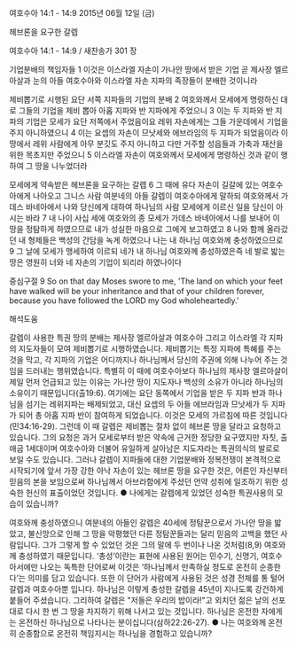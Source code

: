 여호수아 14:1 - 14:9 
2015년 06월 12일 (금)

헤브론을 요구한 갈렙



여호수아 14:1 - 14:9 / 새찬송가 301 장


기업분배의 책임자들
1 이것은 이스라엘 자손이 가나안 땅에서 받은 기업 곧 제사장 엘르아살과 눈의 아들 여호수아와 이스라엘 자손 지파의 족장들이 분배한 것이니라 


제비뽑기로 시행된 요단 서쪽 지파들의 기업의 분배
2 여호와께서 모세에게 명령하신 대로 그들의 기업을 제비 뽑아 아홉 지파와 반 지파에게 주었으니 3 이는 두 지파와 반 지파의 기업은 모세가 요단 저쪽에서 주었음이요 레위 자손에게는 그들 가운데에서 기업을 주지 아니하였으니 4 이는 요셉의 자손이 므낫세와 에브라임의 두 지파가 되었음이라 이 땅에서 레위 사람에게 아무 분깃도 주지 아니하고 다만 거주할 성읍들과 가축과 재산을 위한 목초지만 주었으니 5 이스라엘 자손이 여호와께서 모세에게 명령하신 것과 같이 행하여 그 땅을 나누었더라 



모세에게 약속받은 헤브론을 요구하는 갈렙
6 그 때에 유다 자손이 길갈에 있는 여호수아에게 나아오고 그니스 사람 여분네의 아들 갈렙이 여호수아에게 말하되 여호와께서 가데스 바네아에서 나와 당신에게 대하여 하나님의 사람 모세에게 이르신 일을 당신이 아시는 바라 7 내 나이 사십 세에 여호와의 종 모세가 가데스 바네아에서 나를 보내어 이 땅을 정탐하게 하였으므로 내가 성실한 마음으로 그에게 보고하였고 8 나와 함께 올라갔던 내 형제들은 백성의 간담을 녹게 하였으나 나는 내 하나님 여호와께 충성하였으므로 9 그 날에 모세가 맹세하여 이르되 네가 내 하나님 여호와께 충성하였은즉 네 발로 밟는 땅은 영원히 너와 네 자손의 기업이 되리라 하였나이다 

중심구절 9 So on that day Moses swore to me, 'The land on which your feet have walked will be your inheritance and that of your children forever, because you have followed the LORD my God wholeheartedly.'

해석도움





갈렙이 사용한 특권
땅의 분배는 제사장 엘르아살과 여호수아 그리고 이스라엘 각 지파의 지도자들이 모여 제비뽑기로 시행하였습니다. 
제비뽑기는 특정 지파에 특혜를 주는 것을 막고, 각 지파의 기업은 어디까지나 하나님께서 당신의 주권에 의해 나누어 주는 것임을 드러내는 행위였습니다. 특별히 이 때에 여호수아보다 하나님의 제사장 엘르아살이 제일 먼저 언급되고 있는 이유는 가나안 땅이 지도자나 백성의 소유가 아니라 하나님의 소유이기 때문입니다(출19:6). 여기에는 요단 동쪽에서 기업을 받은 두 지파 반과 하나님을 섬기는 레위지파는 배제되었고, 대신 요셉의 두 아들 에브라임과 므낫세가 두 지파가 되어 총 아홉 지파 반이 참여하게 되었습니다. 이것은 모세의 가르침에 따른 것입니다(민34:16-29). 
그런데 이 때 갈렙은 제비뽑는 절차 없이 헤브론 땅을 달라고 요청하고 있습니다. 그의 요청은 과거 모세로부터 받은 약속에 근거한 정당한 요구였지만 자칫, 출애굽 1세대이며 여호수아와 더불어 유일하게 살아남은 지도자라는 특권의식의 발로로 보일 수도 있습니다. 그러나 갈렙이 지파들에 대한 기업분배와 정복전쟁이 본격적으로 시작되기에 앞서 가장 강한 아낙 자손이 있는 헤브론 땅을 요구한 것은, 어른인 자신부터 믿음의 본을 보임으로써 하나님께서 아브라함에게 주셨던 언약 성취에 일조하기 위한 성숙한 헌신의 표출이었던 것입니다.
●  나에게는 갈렙에게 있었던 성숙한 특권사용의 모습이 있습니까? 

여호와께 충성하였으니
여분네의 아들인 갈렙은 40세에 정탐꾼으로서 가나안 땅을 밟았고, 불신앙으로 인해 그 땅을 악평했던 다른 정탐꾼들과는 달리 믿음의 고백을 했던 사람입니다. 그가 그렇게 할 수 있었던 것은 그의 말에 두 번이나 나온 것처럼(8,9) 여호와께 충성하였기 때문입니다. ‘총성’이란는 표현에 사용된 원어는 민수기, 신명기, 여호수아서에만 나오는 독특한 단어로써 이것은 ‘하나님께서 만족하실 정도로 온전히 순종한다’는 의미를 담고 있습니다. 또한 이 단어가 사람에게 사용된 것은 성경 전체를 통 털어 갈렙과 여호수아뿐 입니다. 하나님은 이렇게 충성한 갈렙을 45년이 지나도록 강건하게 붙들어 주셨습니다. 그리하여 갈렙은 "저들은 우리의 밥이라!"고 외치던 젊은 날의 선포대로 다시 한 번 그 땅을 차지하기 위해 나서고 있는 것입니다. 하나님은 온전한 자에게는 온전하신 하나님으로 나타나는 분이십니다(삼하22:26-27).
●  나는 여호와께 온전히 순종함으로 온전히 책임지시는 하나님을 경험하고 있습니까?